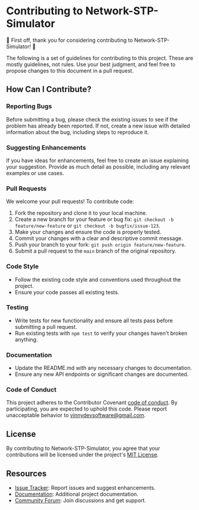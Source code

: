# Contributing to Network-STP-Simulator

🎉 First off, thank you for considering contributing to Network-STP-Simulator! 🎉

The following is a set of guidelines for contributing to this project. These are mostly guidelines, not rules. Use your best judgment, and feel free to propose changes to this document in a pull request.

## How Can I Contribute?

### Reporting Bugs

Before submitting a bug, please check the existing issues to see if the problem has already been reported. If not, create a new issue with detailed information about the bug, including steps to reproduce it.

### Suggesting Enhancements

If you have ideas for enhancements, feel free to create an issue explaining your suggestion. Provide as much detail as possible, including any relevant examples or use cases.

### Pull Requests

We welcome your pull requests! To contribute code:

1. Fork the repository and clone it to your local machine.
2. Create a new branch for your feature or bug fix: `git checkout -b feature/new-feature` or `git checkout -b bugfix/issue-123`.
3. Make your changes and ensure the code is properly tested.
4. Commit your changes with a clear and descriptive commit message.
5. Push your branch to your fork: `git push origin feature/new-feature`.
6. Submit a pull request to the `main` branch of the original repository.

### Code Style

- Follow the existing code style and conventions used throughout the project.
- Ensure your code passes all existing tests.

### Testing

- Write tests for new functionality and ensure all tests pass before submitting a pull request.
- Run existing tests with `npm test` to verify your changes haven't broken anything.

### Documentation

- Update the README.md with any necessary changes to documentation.
- Ensure any new API endpoints or significant changes are documented.

### Code of Conduct

This project adheres to the Contributor Covenant [code of conduct](CODE_OF_CONDUCT.md). By participating, you are expected to uphold this code. Please report unacceptable behavior to vinnydevsoftware@gmail.com.

## License

By contributing to Network-STP-Simulator, you agree that your contributions will be licensed under the project's [MIT License](LICENSE).

## Resources

- [Issue Tracker](https://github.com/vinnydev-software/network-stp-simulator/issues): Report issues and suggest enhancements.
- [Documentation](https://link_to_documentation): Additional project documentation.
- [Community Forum](https://link_to_forum): Join discussions and get support.


